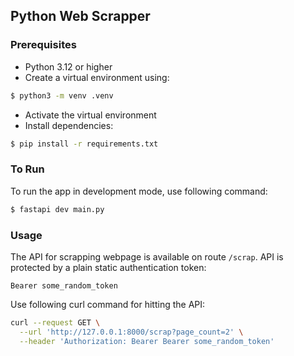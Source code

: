 ## Python Web Scrapper

### Prerequisites

- Python 3.12 or higher
- Create a virtual environment using:

```sh
$ python3 -m venv .venv
```

- Activate the virtual environment
- Install dependencies:

```sh
$ pip install -r requirements.txt
```

### To Run

To run the app in development mode, use following command:

```sh
$ fastapi dev main.py
```

### Usage

The API for scrapping webpage is available on route `/scrap`. API is protected by a plain static authentication token:

```
Bearer some_random_token
```

Use following curl command for hitting the API:

```sh
curl --request GET \
  --url 'http://127.0.0.1:8000/scrap?page_count=2' \
  --header 'Authorization: Bearer Bearer some_random_token'
```
